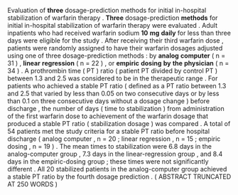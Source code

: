 Evaluation of **three** dosage-prediction methods for initial in-hospital stabilization of warfarin therapy . **Three** dosage-prediction **methods** for initial in-hospital stabilization of warfarin therapy were evaluated . Adult inpatients who had received warfarin sodium **10** **mg** **daily** for less than three days were eligible for the study . After receiving their third warfarin dose , patients were randomly assigned to have their warfarin dosages adjusted using one of three dosage-prediction methods : by **analog** **computer** ( n = 31 ) , **linear** **regression** ( n = 22 ) , or **empiric** **dosing** **by** **the** **physician** ( n = 34 ) . A prothrombin time ( PT ) ratio ( patient PT divided by control PT ) between 1.3 and 2.5 was considered to be in the therapeutic range . For patients who achieved a stable PT ratio ( defined as a PT ratio between 1.3 and 2.5 that varied by less than 0.05 on two consecutive days or by less than 0.1 on three consecutive days without a dosage change ) before discharge , the number of days ( time to stabilization ) from administration of the first warfarin dose to achievement of the warfarin dosage that produced a stable PT ratio ( stabilization dosage ) was compared . A total of 54 patients met the study criteria for a stable PT ratio before hospital discharge ( analog computer , n = 20 ; linear regression , n = 15 ; empiric dosing , n = 19 ) . The mean times to stabilization were 6.8 days in the analog-computer group , 7.3 days in the linear-regression group , and 8.4 days in the empiric-dosing group ; these times were not significantly different . All 20 stabilized patients in the analog-computer group achieved a stable PT ratio by the fourth dosage prediction . ( ABSTRACT TRUNCATED AT 250 WORDS ) 